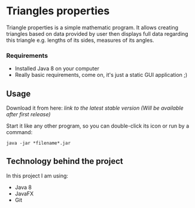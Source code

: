 # Triangles properties
Triangle properties is a simple mathematic program.
It allows creating triangles based on data provided by user then displays full data regarding this triangle 
e.g. lengths of its sides, measures of its angles.

### Requirements

- Installed Java 8 on your computer
- Really basic requirements, come on, it's just a static GUI application ;)

## Usage

Download it from here: *link to the latest stable version (Will be available after first release)*  

Start it like any other program, so you can double-click its icon or run by a command:
```shell script
java -jar *filename*.jar
```

## Technology behind the project

In this project I am using:

- Java 8
- JavaFX
- Git
